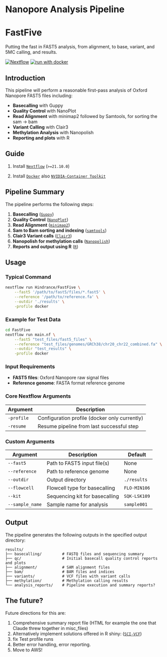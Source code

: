 # Nanopore Analysis Pipeline

# FastFive
Putting the fast in FAST5 analysis, from alignment, to base, variant, and 5MC calling, and results.

[![Nextflow](https://img.shields.io/badge/nextflow%20DSL2-%E2%89%A521.10.0-23aa62.svg?labelColor=000000)](https://www.nextflow.io/)
[![run with docker](https://img.shields.io/badge/run%20with-docker-0db7ed?labelColor=000000&logo=docker)](https://www.docker.com/)

## Introduction

This pipeline will perform a reasonable first-pass analysis of Oxford Nanopore FAST5 files including:

- **Basecalling** with Guppy
- **Quality Control** with NanoPlot
- **Read Alignment** with minimap2 followed by Samtools, for sorting the sam -> bam
- **Variant Calling** with Clair3
- **Methylation Analysis** with Nanopolish
- **Reporting and plots** with R

## Guide

1. Install [`Nextflow`](https://www.nextflow.io/docs/latest/getstarted.html#installation) (`>=21.10.0`)

2. Install [`Docker`](https://docs.docker.com/engine/installation/) also [`NVIDIA-Container Toolkit`](https://docs.nvidia.com/datacenter/cloud-native/container-toolkit/latest/install-guide.html)


## Pipeline Summary

The pipeline performs the following steps:

1. **Basecalling** ([`Guppy`](https://community.nanoporetech.com/docs/prepare/library_prep_protocols/Guppy-protocol/v/gpb_2003_v1_revak_14dec2018))
2. **Quality Control** ([`NanoPlot`](https://github.com/wdecoster/NanoPlot))
3. **Read Alignment** ([`minimap2`](https://github.com/lh3/minimap2))
4. **Sam to Bam sorting and indexing** ([`samtools`](https://www.htslib.org/))
5. **Clair3 Variant calls** ([`Clair3`](https://github.com/HKU-BAL/Clair3/))
6. **Nanopolish for methylation calls** ([`Nanopolish`](https://github.com/jts/nanopolish))
7. **Reports and output using R** ([`R`](https://cran.r-project.org/))



## Usage

### Typical Command

```bash
nextflow run Hindrance/FastFive \
    --fast5 '/path/to/fast5/files/*.fast5' \
    --reference '/path/to/reference.fa' \
    --outdir './results' \
    -profile docker
```

### Example for Test Data
```bash
cd FastFive
nextflow run main.nf \
    --fast5 "test_files/fast5_files" \
    --reference "test_files/genomes/GRCh38/chr20_chr22_combined.fa" \
    --outdir "test_results" \
    -profile docker
```

### Input Requirements

- **FAST5 files**: Oxford Nanopore raw signal files
- **Reference genome**: FASTA format reference genome

### Core Nextflow Arguments

| Argument | Description |
|----------|-------------|
| `-profile` | Configuration profile (docker only currently) |
| `-resume` | Resume pipeline from last successful step |

### Custom Arguments

| Argument | Description | Default |
|----------|-------------|---------|
| `--fast5` | Path to FAST5 input file(s) | None |
| `--reference` | Path to reference genome | None |
| `--outdir` | Output directory | `./results` |
| `--flowcell` | Flowcell type for basecalling | `FLO-MIN106` |
| `--kit` | Sequencing kit for basecalling | `SQK-LSK109` |
| `--sample_name` | Sample name for analysis | `sample001` |

## Output

The pipeline generates the following outputs in the specified output directory:

```
results/
├── basecalling/         # FASTQ files and sequencing summary
├── qc/                  # Initial basecall quality control reports and plots
├── alignment/           # SAM alignment files
├── bam/                 # BAM files and indices
├── variants/            # VCF files with variant calls
├── methylation/         # Methylation calling results
└── analysis_reports/    # Pipeline execution and summary reports?
```


## The future?

Future directions for this are:

1. Comprehensive summary report file (HTML for example the one that Claude threw together in misc_files)
2. Alternatively implement solutions offered in R shiny: ([`SCI-VCF`](https://github.com/HimanshuLab/SCI-VCF))
3. fix Test profile runs
4. Better error handling, error reporting.
5. Move to AWS!

